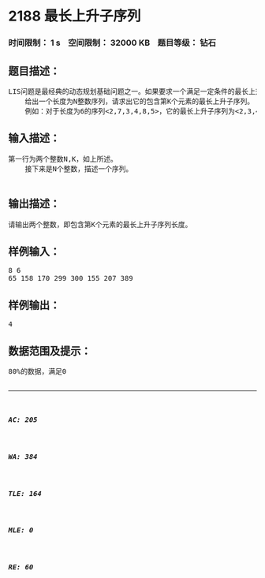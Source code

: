 # 2188 最长上升子序列   
### 时间限制： 1 s&nbsp;&nbsp;&nbsp;&nbsp;空间限制： 32000 KB&nbsp;&nbsp;&nbsp;&nbsp;题目等级： 钻石  
## 题目描述：  

<pre>
LIS问题是最经典的动态规划基础问题之一。如果要求一个满足一定条件的最长上升子序列，你还能解决吗？
    给出一个长度为N整数序列，请求出它的包含第K个元素的最长上升子序列。
    例如：对于长度为6的序列<2,7,3,4,8,5>，它的最长上升子序列为<2,3,4,5>，但如果限制一定要包含第2个元素，那么满足此要求的最长上升子序列就只能是<2,7,8>了。
</pre>
  
  
## 输入描述：  

<pre>
第一行为两个整数N,K，如上所述。
    接下来是N个整数，描述一个序列。
 
</pre>
  
  
## 输出描述：  

<pre>
请输出两个整数，即包含第K个元素的最长上升子序列长度。
</pre>
  
  
## 样例输入：  

<pre>
8 6
65 158 170 299 300 155 207 389
</pre>
  
  
## 样例输出：  

<pre>
4
</pre>
  
  
## 数据范围及提示：  

<pre>
80%的数据，满足0<n<=1000，0<k<=n
    100%的数据，满足0<n<=200000，0<k<=n
</pre>
  
  
***  

##### AC: 205  
##### WA: 384  
##### TLE: 164  
##### MLE: 0  
##### RE: 60  
